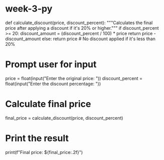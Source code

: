 # week-3-py
def calculate_discount(price, discount_percent):
    """Calculates the final price after applying a discount if it's 20% or higher."""
    if discount_percent >= 20:
        discount_amount = (discount_percent / 100) * price
        return price - discount_amount
    else:
        return price  # No discount applied if it's less than 20%

# Prompt user for input
price = float(input("Enter the original price: "))
discount_percent = float(input("Enter the discount percentage: "))

# Calculate final price
final_price = calculate_discount(price, discount_percent)

# Print the result
print(f"Final price: ${final_price:.2f}")

